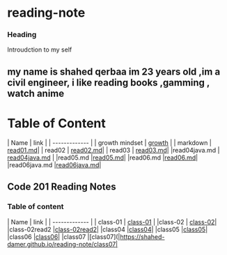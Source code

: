 # reading-note

### Heading 
Introudction to my self 
## my name is shahed qerbaa im 23 years old ,im a civil engineer, i like reading books ,gamming , watch anime

# Table of Content

| Name   | link  |
| ------------- |
| growth mindset | [growth](https://shahed-damer.github.io/reading-note/growth) |
| markdown       | [read01.md]( https://shahed-damer.github.io/reading-note/read01)|
| read02         |  [read02.md]( https://shahed-damer.github.io/reading-note/read02)|
| read03         | [read03.md]( https://shahed-damer.github.io/reading-note/read03)| 
|read04java.md | [read04java.md](https://shahed-damer.github.io/reading-note/read04java.md ) |
|read05.md     |[read05.md](https://shahed-damer.github.io/reading-note/read05.md)|
|read06.md     |[read06.md](https://shahed-damer.github.io/reading-note/read06)|
|read06java.md |[read06java.md](https://shahed-damer.github.io/reading-note/read06java)|


 ## Code 201 Reading Notes
 ### Table of content 

| Name   | link  |
| ------------- |
| class-01 | [class-01](https://shahed-damer.github.io/reading-note/class-01) |
|class-02  | [class-02](https://shahed-damer.github.io/reading-note/class-02 )|
|class-02read2  |[class-02read2](https://shahed-damer.github.io/reading-note/class-02read2 )|
|class04   |[class04]( https://shahed-damer.github.io/reading-note/class04 )|
|class05   |[class05](https://shahed-damer.github.io/reading-note/class5  )|
|class06   |[class06](https://shahed-damer.github.io/reading-note/class06)|
|class07   |[class07](|https://shahed-damer.github.io/reading-note/class07|









